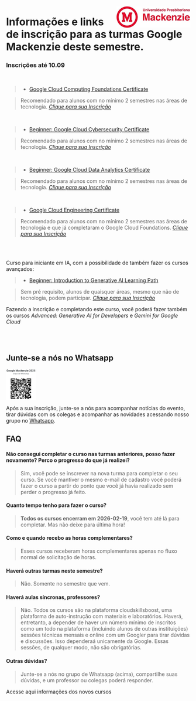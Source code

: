 <p>
  <img src="https://github.com/Rogerio-mack/GCF/raw/main/GCF_files/Mackenzie.jpg" width="40%" align="right"/>
</p>

# Informações e links de inscrição para as turmas Google Mackenzie deste semestre.

### Inscrições até 10.09

<br>

> * [Google Cloud Computing Foundations Certificate](https://www.cloudskillsboost.google/paths/36)

> Recomendado para alunos com no mínimo 2 semestres nas áreas de tecnologia. [*Clique para sua Inscrição*](https://forms.gle/jFYM6v9YPPS4EGoU7)

<br>

> * [Beginner: Google Cloud Cybersecurity Certificate](https://www.cloudskillsboost.google/paths/419)

> Recomendado para alunos com no mínimo 2 semestres nas áreas de tecnologia. [*Clique para sua Inscrição*](https://forms.gle/J5EZBK6ZwZTrooEw7)

<br>

> * [Beginner: Google Cloud Data Analytics Certificate](https://www.cloudskillsboost.google/paths/420)

> Recomendado para alunos com no mínimo 2 semestres nas áreas de tecnologia. [*Clique para sua Inscrição*](https://forms.gle/TEUBTRcmD2bqR4nR9) 

<br>

> * [Google Cloud Engineering Certificate](https://www.cloudskillsboost.google/paths/621)

> Recomendado para alunos com no mínimo 2 semestres nas áreas de tecnologia e que já completaram o Google Cloud Foundations. [*Clique para sua Inscrição*](https://forms.gle/MpFtVBGzAqrSX5Jq6) 

<br>
<br>

Curso para iniciante em IA, com a possibilidade de também fazer os cursos avançados:
> * [Beginner: Introduction to Generative AI Learning Path](https://github.com/Rogerio-mack/GCF/blob/main/Google_novos_cursos/AI.pdf)

> Sem pré requisito, alunos de quaisquer áreas, mesmo que não de tecnologia, podem participar. [*Clique para sua Inscrição*](https://forms.gle/mPfvwG7vLUGV3vD9A)

Fazendo a inscrição e completando este curso, você poderá fazer também os cursos *Advanced: Generative AI for Developers* e 
*Gemini for Google Cloud*

<br>
<br> 

## Junte-se a nós no Whatsapp

<p>
  <img src="https://github.com/Rogerio-mack/GCF/blob/main/Google_novos_cursos/Google_grupo_whatsapp.png?raw=true" width="16%" align="center"/>
</p>

Após a sua inscrição, junte-se a nós para acompanhar notícias do evento, tirar dúvidas com os colegas e acompanhar as novidades acessando nosso grupo no [Whatsapp](https://chat.whatsapp.com/D0huc37vOir8oiQY8AVfeF?mode=ems_wa_t). 

## FAQ
#### Não consegui completar o curso nas turmas anteriores, posso fazer novamente? Perco o progresso do que já realizei?
> Sim, você pode se inscrever na nova turma para completar o seu curso. Se você mantiver o mesmo e-mail de cadastro você poderá fazer o curso a partir do ponto que você já havia realizado sem perder o progresso já feito.

#### Quanto tempo tenho para fazer o curso?
> **Todos os cursos encerram em 2026-02-19**, você tem até lá para completar. Mas não deixe para última hora!

#### Como e quando recebo as horas complementares?
> Esses cursos receberam horas complementares apenas no fluxo normal de solicitação de horas. 

#### Haverá outras turmas neste semestre?
> Não. Somente no semestre que vem.

#### Haverá aulas síncronas, professores? 
> Não. Todos os cursos são na plataforma cloudskillsboost, uma plataforma de auto-instrução com materiais e laboratórios. Haverá, entretanto, a depender de haver um número
mínimo de inscritos como um todo na plataforma (incluindo alunos de outras instituições) sessões técnicas mensais e online com um Googler para tirar dúvidas e discussões. Isso dependeraá unicamente da Google. Essas sessões, de qualquer modo, não são obrigatórias.

#### Outras dúvidas?
> Junte-se a nós no grupo de Whatsapp (acima), compartilhe suas dúvidas, e um professor ou colegas poderá responder.







Acesse aqui informações dos novos cursos
